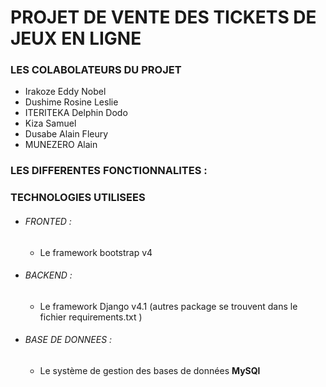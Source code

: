 # PROJET DE VENTE DES TICKETS DE JEUX EN LIGNE

### LES COLABOLATEURS DU PROJET 
  * Irakoze Eddy Nobel
  * Dushime Rosine Leslie
  * ITERITEKA Delphin Dodo
  * Kiza Samuel
  * Dusabe Alain Fleury
  * MUNEZERO Alain

### LES DIFFERENTES FONCTIONNALITES :

### TECHNOLOGIES UTILISEES

- ###### FRONTED : 
    * Le framework bootstrap v4
- ###### BACKEND : 
    * Le framework Django v4.1 (autres package se trouvent dans le fichier requirements.txt )
- ###### BASE DE DONNEES : 
    * Le système de gestion des bases de données __MySQl__